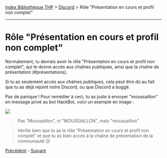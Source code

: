[Index Bibliothèque THP](https://github.com/TheHackingProject/bibliotheque-THP) > [Discord](https://github.com/TheHackingProject/bibliotheque-THP/blob/master/sommaires/tuto_discord.md) > Rôle "Présentation en cours et profil non complet"

___

# Rôle "Présentation en cours et profil non complet"

Normalement, tu devrais avoir le rôle "Présentation en cours et profil non complet", qui te donne accès aux chaînes publiques, ainsi que la chaîne de présentation (#présentations).

Si tu as seulement accès aux chaînes publiques, cela peut être dû au fait que tu as déjà rejoint notre Discord, ou que Discord a buggé.

Pas de panique ! Pour remédier à ceci, tu as juste à envoyer "moussaillon" en message privé au bot HackBot, voici un exemple en image :

![](https://i.imgur.com/GTv6YKY.png)

>Pas "Moussaillon", ni "MOUSSAILLON", mais "moussaillon"

>Vérifie bien que tu as le rôle "Présentation en cours et profil non complet" et que tu as bien accès à la chaîne de présentation de la communauté 😉


[Précédent](https://github.com/TheHackingProject/bibliotheque-THP/blob/master/tuto_discord/sur_discord.md) - [Suivant](https://github.com/TheHackingProject/bibliotheque-THP/blob/master/tuto_discord/informations_de_profil.md)